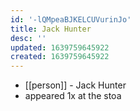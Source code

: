 ```yaml
---
id: '-lQMpeaBJKELCUVurinJo'
title: Jack Hunter
desc: ''
updated: 1639759645922
created: 1639759645922
---
```



- [[person]] - Jack Hunter
- appeared 1x at the stoa
